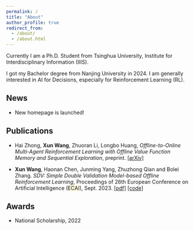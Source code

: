 ```yaml
---
permalink: /
title: "About"
author_profile: true
redirect_from: 
  - /about/
  - /about.html
---
```


Currently I am a Ph.D. Student from Tsinghua University, Institute for Interdisciplinary Information (IIIS).

I got my Bachelor degree from Nanjing University in 2024. I am generally interested in AI for Decisions, especially for Reinforcement Learning (RL).

News
------
- New homepage is launched!

Publications
------
- Hai Zhong, **Xun Wang**, Zhuoran Li, Longbo Huang, *Offline-to-Online Multi-Agent Reinforcement Learning with Offline Value Function Memory and Sequential Exploration*, preprint. [\[arXiv\]](https://arxiv.org/abs/2410.19450)

- **Xun Wang**, Haonan Chen, Junming Yang, Zhuzhong Qian and Bolei Zhang. *SDV: Simple Double Validation Model-based Offline Reinforcement Learning*, Proceedings of 26th European Conference on Artificial Intelligence (<span style="background-color:#FFF8DC;">ECAI</span>), Sept. 2023. [\[pdf\]](pdfs/sdv_ecai23.pdf) [\[code\]](https://github.com/Misakau/SDV)

Awards
------
- National Scholarship, 2022